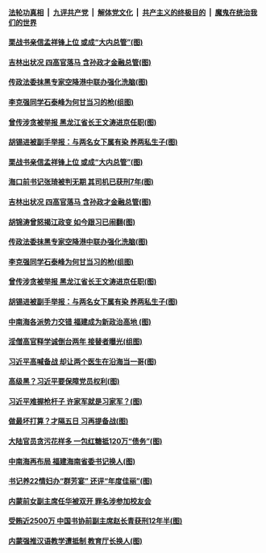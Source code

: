 ####  [法轮功真相](../../../../basic/blob/master/README.md?t=12041702) &nbsp;|&nbsp; [九评共产党](../../../../9ping.md/blob/master/README.md?t=12041702) &nbsp;|&nbsp; [解体党文化](../../../../jtdwh.md/blob/master/README.md?t=12041702)  &nbsp;|&nbsp; [共产主义的终极目的](../../../../gczydzjmd.md/blob/master/README.md?t=12041702) &nbsp;|&nbsp; [魔鬼在统治我们的世界](../../../../mgztzwmdsj.md/blob/master/README.md?t=12041702) 

#### [栗战书亲信孟祥锋上位 或成“大内总管”(图)](../pages/p2/954681.md?t=12041702) 

#### [吉林出状况 四高官落马 含孙政才金融总管(图)](../pages/p2/954583.md?t=12041702) 

#### [传政法委抹黑专家空降港中联办强化洗脑(图)](../pages/p2/954564.md?t=12041702) 

#### [李克强同学石泰峰为何甘当习的枪(组图)](../pages/p2/954502.md?t=12041702) 

#### [曾传涉贪被举报 黑龙江省长王文涛进京任职(图)](../pages/p2/954486.md?t=12041702) 

#### [胡锡进被副手举报：与两名女下属有染 养两私生子(图)](../pages/p2/954470.md?t=12041702) 

#### [栗战书亲信孟祥锋上位 或成“大内总管”(图)](../pages/p2/954681.md?t=12041702) 

#### [海口前书记张琦被判无期 其司机已获刑7年(图)](../pages/p2/954668.md?t=12041702) 

#### [吉林出状况 四高官落马 含孙政才金融总管(图)](../pages/p2/954583.md?t=12041702) 

#### [胡锦涛曾怒揭江政变 如今跟习已闹翻(图)](../pages/p2/954592.md?t=12041702) 

#### [传政法委抹黑专家空降港中联办强化洗脑(图)](../pages/p2/954564.md?t=12041702) 

#### [李克强同学石泰峰为何甘当习的枪(组图)](../pages/p2/954502.md?t=12041702) 

#### [曾传涉贪被举报 黑龙江省长王文涛进京任职(图)](../pages/p2/954486.md?t=12041702) 

#### [胡锡进被副手举报：与两名女下属有染 养两私生子(图)](../pages/p2/954470.md?t=12041702) 

#### [中南海各派势力交错 福建成为新政治高地 (图)](../pages/p2/954461.md?t=12041702) 

#### [淫僧高官释学诚倒台两年 接替者曝光(组图)](../pages/p2/954434.md?t=12041702) 

#### [习近平高喊备战 却让两个医生在沿海当一哥(图)](../pages/p2/954444.md?t=12041702) 

#### [高级黑？习近平要保障党员权利(图)](../pages/p2/954350.md?t=12041702) 

#### [习近平难握枪杆子 许家军就是习家军？(图)](../pages/p2/954216.md?t=12041702) 

#### [做最坏打算？才隔五日 习再提备战(图)](../pages/p2/954343.md?t=12041702) 

#### [大陆官员贪污花样多 一包红糖抵120万“债务”(图)](../pages/p2/954334.md?t=12041702) 

#### [中南海再布局 福建海南省委书记换人(图)](../pages/p2/954296.md?t=12041702) 

#### [书记养22情妇办“群芳宴” 还评“年度佳丽”(图)](../pages/p2/954213.md?t=12041702) 

#### [内蒙前女副主席任华被双开 罪名涉参加校友会](../pages/p2/954230.md?t=12041702) 

#### [受贿近2500万 中国书协前副主席赵长青获刑12年半(图)](../pages/p2/954214.md?t=12041702) 

#### [内蒙强推汉语教学遭抵制 教育厅长换人(图)](../pages/p2/954188.md?t=12041702) 

